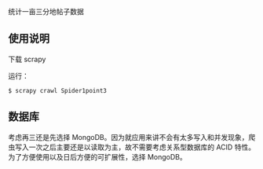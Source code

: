 统计一亩三分地帖子数据

## 使用说明

下载 scrapy

运行：

```
$ scrapy crawl Spider1point3 
```

## 数据库

考虑再三还是先选择 MongoDB。因为就应用来讲不会有太多写入和并发现象，爬虫写入一次之后主要还是以读取为主，故不需要考虑关系型数据库的 ACID 特性。为了方便使用以及日后方便的可扩展性，选择 MongoDB。